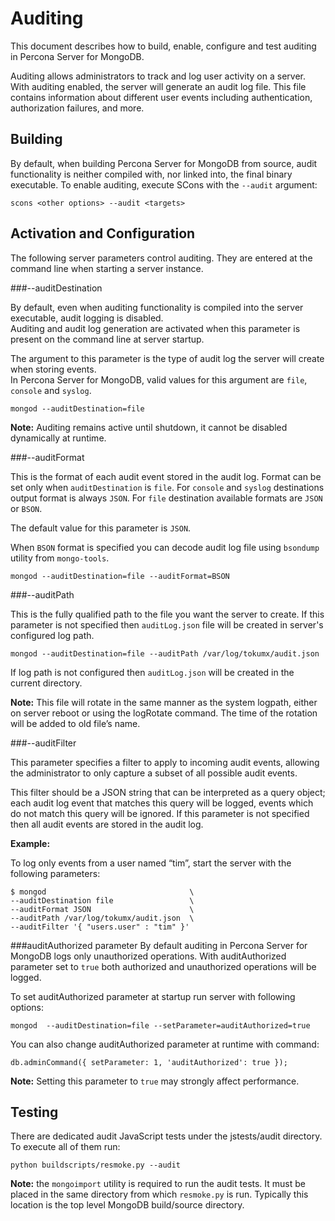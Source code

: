 
# Auditing

This document describes how to build, enable, configure and test auditing in Percona Server for MongoDB.  

Auditing allows administrators to track and log user activity on a server.  With auditing enabled, the server 
will generate an audit log file. This file contains information about different user events including authentication, authorization failures, and more.

## Building

By default, when building Percona Server for MongoDB from source, audit functionality is 
neither compiled with, nor linked into, the final binary executable.  To enable auditing, execute
SCons with the `--audit` argument:

    scons <other options> --audit <targets>

## Activation and Configuration

The following server parameters control auditing.  They are entered at the command line when starting a server instance.

###--auditDestination

By default, even when auditing functionality is compiled into the server executable, audit logging is disabled.  
Auditing and audit log generation are activated when this parameter is present on the command line at server startup.

The argument to this parameter is the type of audit log the server will create when storing events.  
In Percona Server for MongoDB, valid values for this argument are `file`, `console` and `syslog`.

```
mongod --auditDestination=file
```

**Note:** Auditing remains active until shutdown, it cannot be disabled dynamically at runtime.

###--auditFormat

This is the format of each audit event stored in the audit log. Format can
be set only when `auditDestination` is `file`. For `console` and `syslog` destinations output format is always `JSON`.
For `file` destination available formats are `JSON` or `BSON`.

The default value for this parameter is `JSON`.

When `BSON` format is specified you can decode audit log file using `bsondump` utility from `mongo-tools`.

```
mongod --auditDestination=file --auditFormat=BSON
```

###--auditPath

This is the fully qualified path to the file you want the server to create.
If this parameter is not specified then `auditLog.json` file will be created in server's configured log path.

```
mongod --auditDestination=file --auditPath /var/log/tokumx/audit.json
```

If log path is not configured then `auditLog.json` will be created in the current directory.

**Note:** This file will rotate in the same manner as the system logpath, either on server reboot or 
using the logRotate command. The time of the rotation will be added to old file’s name.

###--auditFilter

This parameter specifies a filter to apply to incoming audit events, 
allowing the administrator to only capture a subset of all possible audit events.  

This filter should be a JSON string that can be interpreted as a query object; 
each audit log event that matches this query will be logged, 
events which do not match this query will be ignored.  If this parameter is 
not specified then all audit events are stored in the audit log.

**Example:** 

To log only events from a user named “tim”, start the server with the following parameters:

```
$ mongod                                \
--auditDestination file                 \
--auditFormat JSON                      \
--auditPath /var/log/tokumx/audit.json  \
--auditFilter '{ "users.user" : "tim" }'
```

###auditAuthorized parameter
By default auditing in Percona Server for MongoDB logs only unauthorized operations.
With auditAuthorized parameter set to ```true``` both authorized and unauthorized operations will be logged.

To set auditAuthorized parameter at startup run server with following options:
```
mongod  --auditDestination=file --setParameter=auditAuthorized=true
```

You can also change auditAuthorized parameter at runtime with command:
```
db.adminCommand({ setParameter: 1, 'auditAuthorized': true });
```

**Note:** Setting this parameter to ```true``` may strongly affect performance.
## Testing

There are dedicated audit JavaScript tests under the jstests/audit directory. To execute all of
them run:

    python buildscripts/resmoke.py --audit

**Note:** the `mongoimport` utility is required to run the audit tests. 
It must be placed in the same directory from which `resmoke.py` is run. 
Typically this location is the top level MongoDB build/source directory.
